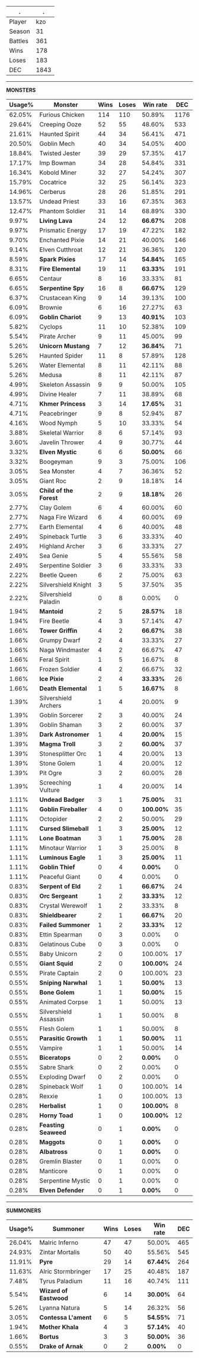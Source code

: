 .|.
|-|-
Player|kzo
Season|31
Battles|361
Wins|178
Loses|183
DEC|1843

---
**MONSTERS**

Usage%|Monster|Wins|Loses|Win rate|DEC|
-|-|-|-|-|-|
62.05%|Furious Chicken|114|110|50.89%|1176|
29.64%|Creeping Ooze|52|55|48.60%|533|
21.61%|Haunted Spirit|44|34|56.41%|471|
20.50%|Goblin Mech|40|34|54.05%|400|
18.84%|Twisted Jester|39|29|57.35%|417|
17.17%|Imp Bowman|34|28|54.84%|331|
16.34%|Kobold Miner|32|27|54.24%|307|
15.79%|Cocatrice|32|25|56.14%|323|
14.96%|Cerberus|28|26|51.85%|291|
13.57%|Undead Priest|33|16|67.35%|363|
12.47%|Phantom Soldier|31|14|68.89%|330|
9.97%|**Living Lava**|24|12|**66.67%**|208|
9.97%|Prismatic Energy|17|19|47.22%|182|
9.70%|Enchanted Pixie|14|21|40.00%|146|
9.14%|Elven Cutthroat|12|21|36.36%|120|
8.59%|**Spark Pixies**|17|14|**54.84%**|165|
8.31%|**Fire Elemental**|19|11|**63.33%**|191|
6.65%|Centaur|8|16|33.33%|81|
6.65%|**Serpentine Spy**|16|8|**66.67%**|129|
6.37%|Crustacean King|9|14|39.13%|100|
6.09%|Brownie|6|16|27.27%|63|
6.09%|**Goblin Chariot**|9|13|**40.91%**|103|
5.82%|Cyclops|11|10|52.38%|109|
5.54%|Pirate Archer|9|11|45.00%|99|
5.26%|**Unicorn Mustang**|7|12|**36.84%**|71|
5.26%|Haunted Spider|11|8|57.89%|128|
5.26%|Water Elemental|8|11|42.11%|88|
5.26%|Medusa|8|11|42.11%|87|
4.99%|Skeleton Assassin|9|9|50.00%|105|
4.99%|Divine Healer|7|11|38.89%|68|
4.71%|**Khmer Princess**|3|14|**17.65%**|31|
4.71%|Peacebringer|9|8|52.94%|87|
4.16%|Wood Nymph|5|10|33.33%|54|
3.88%|Skeletal Warrior|8|6|57.14%|93|
3.60%|Javelin Thrower|4|9|30.77%|44|
3.32%|**Elven Mystic**|6|6|**50.00%**|66|
3.32%|Boogeyman|9|3|75.00%|106|
3.05%|Sea Monster|4|7|36.36%|52|
3.05%|Giant Roc|2|9|18.18%|14|
3.05%|**Child of the Forest**|2|9|**18.18%**|26|
2.77%|Clay Golem|6|4|60.00%|60|
2.77%|Naga Fire Wizard|6|4|60.00%|69|
2.77%|Earth Elemental|4|6|40.00%|48|
2.49%|Spineback Turtle|3|6|33.33%|40|
2.49%|Highland Archer|3|6|33.33%|27|
2.49%|Sea Genie|5|4|55.56%|58|
2.49%|Serpentine Soldier|3|6|33.33%|33|
2.22%|Beetle Queen|6|2|75.00%|63|
2.22%|Silvershield Knight|3|5|37.50%|35|
2.22%|Silvershield Paladin|0|8|0.00%|0|
1.94%|**Mantoid**|2|5|**28.57%**|18|
1.94%|Fire Beetle|4|3|57.14%|47|
1.66%|**Tower Griffin**|4|2|**66.67%**|38|
1.66%|Grumpy Dwarf|2|4|33.33%|27|
1.66%|Naga Windmaster|4|2|66.67%|47|
1.66%|Feral Spirit|1|5|16.67%|8|
1.66%|Frozen Soldier|4|2|66.67%|32|
1.66%|**Ice Pixie**|2|4|**33.33%**|26|
1.66%|**Death Elemental**|1|5|**16.67%**|8|
1.39%|Silvershield Archers|1|4|20.00%|9|
1.39%|Goblin Sorcerer|2|3|40.00%|24|
1.39%|Goblin Shaman|3|2|60.00%|37|
1.39%|**Dark Astronomer**|1|4|**20.00%**|15|
1.39%|**Magma Troll**|3|2|**60.00%**|37|
1.39%|Stonesplitter Orc|1|4|20.00%|13|
1.39%|Stone Golem|1|4|20.00%|12|
1.39%|Pit Ogre|3|2|60.00%|28|
1.39%|Screeching Vulture|1|4|20.00%|14|
1.11%|**Undead Badger**|3|1|**75.00%**|31|
1.11%|**Goblin Fireballer**|4|0|**100.00%**|35|
1.11%|Octopider|2|2|50.00%|29|
1.11%|**Cursed Slimeball**|1|3|**25.00%**|12|
1.11%|**Lone Boatman**|3|1|**75.00%**|28|
1.11%|Minotaur Warrior|1|3|25.00%|8|
1.11%|**Luminous Eagle**|1|3|**25.00%**|11|
1.11%|**Goblin Thief**|0|4|**0.00%**|0|
1.11%|Peaceful Giant|0|4|0.00%|0|
0.83%|**Serpent of Eld**|2|1|**66.67%**|24|
0.83%|**Orc Sergeant**|1|2|**33.33%**|12|
0.83%|Crystal Werewolf|1|2|33.33%|8|
0.83%|**Shieldbearer**|2|1|**66.67%**|20|
0.83%|**Failed Summoner**|1|2|**33.33%**|12|
0.83%|Ettin Spearman|0|3|0.00%|0|
0.83%|Gelatinous Cube|0|3|0.00%|0|
0.55%|Baby Unicorn|2|0|100.00%|17|
0.55%|**Giant Squid**|2|0|**100.00%**|24|
0.55%|Pirate Captain|2|0|100.00%|23|
0.55%|**Sniping Narwhal**|1|1|**50.00%**|13|
0.55%|**Bone Golem**|1|1|**50.00%**|15|
0.55%|Animated Corpse|1|1|50.00%|13|
0.55%|Silvershield Assassin|1|1|50.00%|8|
0.55%|Flesh Golem|1|1|50.00%|8|
0.55%|**Parasitic Growth**|1|1|**50.00%**|11|
0.55%|Vampire|1|1|50.00%|14|
0.55%|**Biceratops**|0|2|**0.00%**|0|
0.55%|Sabre Shark|0|2|0.00%|0|
0.55%|Exploding Dwarf|0|2|0.00%|0|
0.28%|Spineback Wolf|1|0|100.00%|14|
0.28%|Rexxie|1|0|100.00%|13|
0.28%|**Herbalist**|1|0|**100.00%**|8|
0.28%|**Horny Toad**|1|0|**100.00%**|12|
0.28%|**Feasting Seaweed**|0|1|**0.00%**|0|
0.28%|**Maggots**|0|1|**0.00%**|0|
0.28%|**Albatross**|0|1|**0.00%**|0|
0.28%|Gremlin Blaster|0|1|0.00%|0|
0.28%|Manticore|0|1|0.00%|0|
0.28%|Serpentine Mystic|0|1|0.00%|0|
0.28%|**Elven Defender**|0|1|**0.00%**|0|

---
**SUMMONERS**

Usage%|Summoner|Wins|Loses|Win rate|DEC|
-|-|-|-|-|-|
26.04%|Malric Inferno|47|47|50.00%|465|
24.93%|Zintar Mortalis|50|40|55.56%|545|
11.91%|**Pyre**|29|14|**67.44%**|264|
11.63%|Alric Stormbringer|17|25|40.48%|187|
7.48%|Tyrus Paladium|11|16|40.74%|111|
5.54%|**Wizard of Eastwood**|6|14|**30.00%**|64|
5.26%|Lyanna Natura|5|14|26.32%|56|
3.05%|**Contessa L'ament**|6|5|**54.55%**|71|
1.94%|**Mother Khala**|4|3|**57.14%**|40|
1.66%|**Bortus**|3|3|**50.00%**|36|
0.55%|**Drake of Arnak**|0|2|**0.00%**|0|
